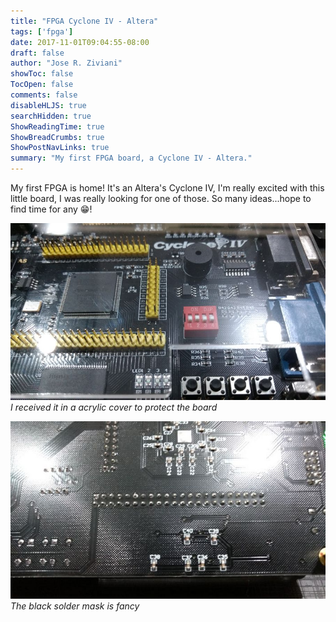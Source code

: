 ```yaml
---
title: "FPGA Cyclone IV - Altera"
tags: ['fpga']
date: 2017-11-01T09:04:55-08:00
draft: false
author: "Jose R. Ziviani"
showToc: false
TocOpen: false
comments: false
disableHLJS: true
searchHidden: true
ShowReadingTime: true
ShowBreadCrumbs: true
ShowPostNavLinks: true
summary: "My first FPGA board, a Cyclone IV - Altera."
---
```

My first FPGA is home! It's an Altera's Cyclone IV, I'm really excited with this little board, I was really looking for one of those. So many ideas...hope to find time for any 😁!


![fpga](/placa2.jpg)
_I received it in a acrylic cover to protect the board_

![fpga](/placa1.jpg)
_The black solder mask is fancy_
